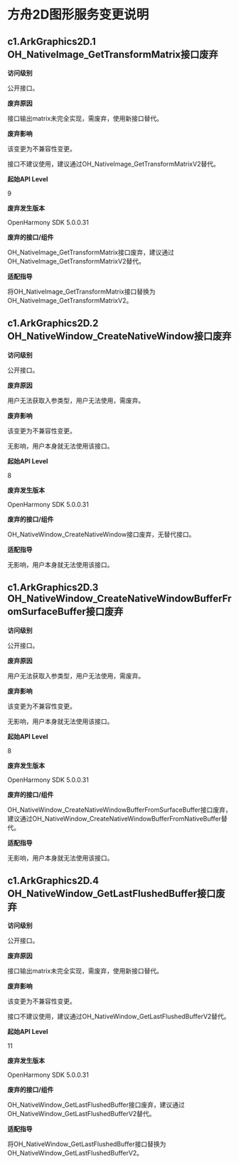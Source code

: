 # 方舟2D图形服务变更说明

## c1.ArkGraphics2D.1 OH_NativeImage_GetTransformMatrix接口废弃

**访问级别**

公开接口。

**废弃原因**

接口输出matrix未完全实现，需废弃，使用新接口替代。

**废弃影响**

该变更为不兼容性变更。

接口不建议使用，建议通过OH_NativeImage_GetTransformMatrixV2替代。

**起始API Level**

9

**废弃发生版本**

OpenHarmony SDK 5.0.0.31

**废弃的接口/组件**

OH_NativeImage_GetTransformMatrix接口废弃，建议通过OH_NativeImage_GetTransformMatrixV2替代。

**适配指导**

将OH_NativeImage_GetTransformMatrix接口替换为OH_NativeImage_GetTransformMatrixV2。

## c1.ArkGraphics2D.2 OH_NativeWindow_CreateNativeWindow接口废弃

**访问级别**

公开接口。

**废弃原因**

用户无法获取入参类型，用户无法使用，需废弃。

**废弃影响**

该变更为不兼容性变更。

无影响，用户本身就无法使用该接口。

**起始API Level**

8

**废弃发生版本**

OpenHarmony SDK 5.0.0.31

**废弃的接口/组件**

OH_NativeWindow_CreateNativeWindow接口废弃，无替代接口。

**适配指导**

无影响，用户本身就无法使用该接口。

## c1.ArkGraphics2D.3 OH_NativeWindow_CreateNativeWindowBufferFromSurfaceBuffer接口废弃

**访问级别**

公开接口。

**废弃原因**

用户无法获取入参类型，用户无法使用，需废弃。

**废弃影响**

该变更为不兼容性变更。

无影响，用户本身就无法使用该接口。

**起始API Level**

8

**废弃发生版本**

OpenHarmony SDK 5.0.0.31

**废弃的接口/组件**

OH_NativeWindow_CreateNativeWindowBufferFromSurfaceBuffer接口废弃，建议通过OH_NativeWindow_CreateNativeWindowBufferFromNativeBuffer替代。

**适配指导**

无影响，用户本身就无法使用该接口。

## c1.ArkGraphics2D.4 OH_NativeWindow_GetLastFlushedBuffer接口废弃

**访问级别**

公开接口。

**废弃原因**

接口输出matrix未完全实现，需废弃，使用新接口替代。

**废弃影响**

该变更为不兼容性变更。

接口不建议使用，建议通过OH_NativeWindow_GetLastFlushedBufferV2替代。

**起始API Level**

11

**废弃发生版本**

OpenHarmony SDK 5.0.0.31

**废弃的接口/组件**

OH_NativeWindow_GetLastFlushedBuffer接口废弃，建议通过OH_NativeWindow_GetLastFlushedBufferV2替代。

**适配指导**

将OH_NativeWindow_GetLastFlushedBuffer接口替换为OH_NativeWindow_GetLastFlushedBufferV2。

